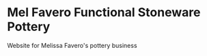 <h1>Mel Favero Functional Stoneware Pottery</h1>
<p>Website for Melissa Favero's pottery business</p>
